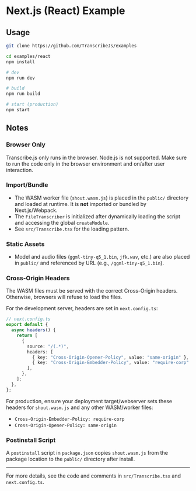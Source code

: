 # Next.js (React) Example

## Usage

```bash
git clone https://github.com/TranscribeJs/examples

cd examples/react
npm install

# dev
npm run dev

# build
npm run build

# start (production)
npm start
```

## Notes

### Browser Only

Transcribe.js only runs in the browser. Node.js is not supported. Make sure to run the code only in the browser environment and on/after user interaction.

### Import/Bundle

- The WASM worker file (`shout.wasm.js`) is placed in the `public/` directory and loaded at runtime. It is **not** imported or bundled by Next.js/Webpack.
- The `FileTranscriber` is initialized after dynamically loading the script and accessing the global `createModule`.
- See `src/Transcribe.tsx` for the loading pattern.

### Static Assets

- Model and audio files (`ggml-tiny-q5_1.bin`, `jfk.wav`, etc.) are also placed in `public/` and referenced by URL (e.g., `/ggml-tiny-q5_1.bin`).

### Cross-Origin Headers

The WASM files must be served with the correct Cross-Origin headers. Otherwise, browsers will refuse to load the files.

For the development server, headers are set in `next.config.ts`:

```ts
// next.config.ts
export default {
  async headers() {
    return [
      {
        source: "/(.*)",
        headers: [
          { key: "Cross-Origin-Opener-Policy", value: "same-origin" },
          { key: "Cross-Origin-Embedder-Policy", value: "require-corp" },
        ],
      },
    ];
  },
};
```

For production, ensure your deployment target/webserver sets these headers for `shout.wasm.js` and any other WASM/worker files:

- `Cross-Origin-Embedder-Policy: require-corp`
- `Cross-Origin-Opener-Policy: same-origin`

### Postinstall Script

A `postinstall` script in `package.json` copies `shout.wasm.js` from the package location to the `public/` directory after install.

---

For more details, see the code and comments in `src/Transcribe.tsx` and `next.config.ts`.
